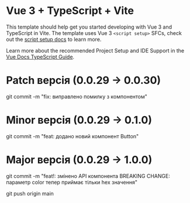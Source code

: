 # Vue 3 + TypeScript + Vite

This template should help get you started developing with Vue 3 and TypeScript in Vite. The template uses Vue 3
`<script setup>` SFCs, check out
the [script setup docs](https://v3.vuejs.org/api/sfc-script-setup.html#sfc-script-setup) to learn more.

Learn more about the recommended Project Setup and IDE Support in
the [Vue Docs TypeScript Guide](https://vuejs.org/guide/typescript/overview.html#project-setup).

# Patch версія (0.0.29 → 0.0.30)

git commit -m "fix: виправлено помилку з компонентом"

# Minor версія (0.0.29 → 0.1.0)

git commit -m "feat: додано новий компонент Button"

# Major версія (0.0.29 → 1.0.0)

git commit -m "feat!: змінено API компонента
BREAKING CHANGE: параметр color тепер приймає тільки hex значення"

git push origin main